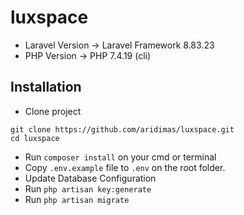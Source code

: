 # luxspace
- Laravel Version -> Laravel Framework 8.83.23
- PHP Version -> PHP 7.4.19 (cli)
## Installation
- Clone project
```
git clone https://github.com/aridimas/luxspace.git
cd luxspace
```
- Run `composer install` on your cmd or terminal
- Copy `.env.example` file to `.env` on the root folder.
- Update Database Configuration
- Run `php artisan key:generate`
- Run `php artisan migrate`
